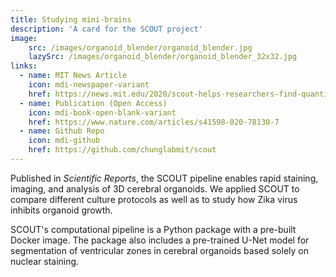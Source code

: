 ```yaml
---
title: Studying mini-brains
description: 'A card for the SCOUT project'
image: 
    src: /images/organoid_blender/organoid_blender.jpg
    lazySrc: /images/organoid_blender/organoid_blender_32x32.jpg
links:
  - name: MIT News Article
    icon: mdi-newspaper-variant
    href: https://news.mit.edu/2020/scout-helps-researchers-find-quantify-differences-among-organoids-1214
  - name: Publication (Open Access)
    icon: mdi-book-open-blank-variant
    href: https://www.nature.com/articles/s41598-020-78130-7
  - name: Github Repo
    icon: mdi-github
    href: https://github.com/chunglabmit/scout 
---
```


Published in *Scientific Reports*, the SCOUT pipeline enables
rapid staining, imaging, and analysis of 3D cerebral organoids. We
applied SCOUT to compare different culture protocols as well as to
study how Zika virus inhibits organoid growth.

SCOUT's computational pipeline is a Python package with a pre-built
Docker image. The package also includes a pre-trained U-Net model
for segmentation of ventricular zones in cerebral organoids based
solely on nuclear staining.
